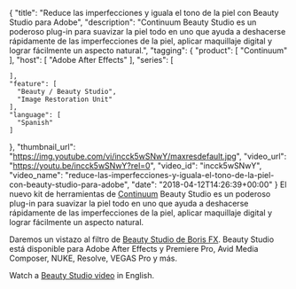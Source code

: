 {
  "title": "Reduce las imperfecciones y iguala el tono de la piel con Beauty Studio para Adobe",
  "description": "Continuum Beauty Studio es un poderoso plug-in para suavizar la piel todo en uno que ayuda a deshacerse rápidamente de las imperfecciones de la piel, aplicar maquillaje digital y lograr fácilmente un aspecto natural.",
  "tagging": {
    "product": [
      "Continuum"
    ],
    "host": [
      "Adobe After Effects"
    ],
    "series": [

    ],
    "feature": [
      "Beauty / Beauty Studio",
      "Image Restoration Unit"
    ],
    "language": [
      "Spanish"
    ]
  },
  "thumbnail_url": "https://img.youtube.com/vi/incck5wSNwY/maxresdefault.jpg",
  "video_url": "https://youtu.be/incck5wSNwY?rel=0",
  "video_id": "incck5wSNwY",
  "video_name": "reduce-las-imperfecciones-y-iguala-el-tono-de-la-piel-con-beauty-studio-para-adobe",
  "date": "2018-04-12T14:26:39+00:00"
}
El nuevo kit de herramientas de [Continuum](/products/continuum/) Beauty Studio es un poderoso plug-in para suavizar la piel todo en uno que ayuda a deshacerse rápidamente de las imperfecciones de la piel, aplicar maquillaje digital y lograr fácilmente un aspecto natural.

Daremos un vistazo al filtro de [Beauty Studio de Boris FX](/products/continuum-filters/beauty-studio-filter-in-continuum/). Beauty Studio está disponible para Adobe After Effects y Premiere Pro, Avid Media Composer, NUKE, Resolve, VEGAS Pro y más.

Watch a [Beauty Studio video](/videos/reduce-blemishes-with-beauty-studio-for-adobe/) in English.

